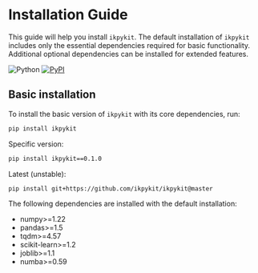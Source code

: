 # Installation Guide

This guide will help you install `ikpykit`. The default installation of `ikpykit` includes only the essential dependencies required for basic functionality. Additional optional dependencies can be installed for extended features.

![Python](https://img.shields.io/badge/python-3.9%20%7C%203.10%20%7C%203.11%20%7C%203.12-blue) [![PyPI](https://img.shields.io/pypi/v/ikpykit)](https://pypi.org/project/ikpykit/)

## **Basic installation**

To install the basic version of `ikpykit` with its core dependencies, run:

```bash
pip install ikpykit
```

Specific version:

```bash
pip install ikpykit==0.1.0
```

Latest (unstable):

```bash
pip install git+https://github.com/ikpykit/ikpykit@master
```

The following dependencies are installed with the default installation:

+ numpy>=1.22
+ pandas>=1.5
+ tqdm>=4.57
+ scikit-learn>=1.2
+ joblib>=1.1
+ numba>=0.59
